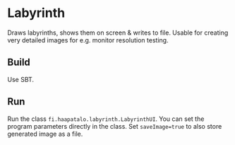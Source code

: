 # Labyrinth
Draws labyrinths, shows them on screen &amp; writes to file. Usable for creating very detailed images for e.g. monitor resolution testing.

## Build

Use SBT.

## Run

Run the class `fi.haapatalo.labyrinth.LabyrinthUI`. 
You can set the program parameters directly in the class. 
Set `saveImage=true` to also store generated image as a file.

